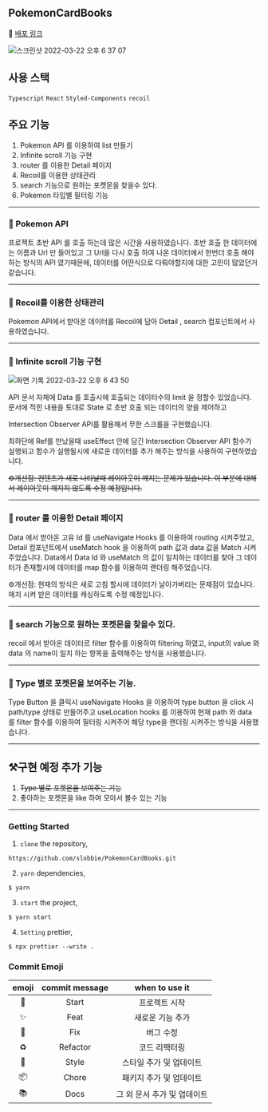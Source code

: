 ## PokemonCardBooks

🍎 [배포 링크](https://slobbie.github.io/PokemonCardBooks/)

![스크린샷 2022-03-22 오후 6 37 07](https://user-images.githubusercontent.com/86298255/159450966-4e852db9-769a-4326-a3ad-84d0f1e07fe9.png)

## 사용 스택

`Typescript` `React` `Styled-Components` `recoil`

## 주요 기능

1. Pokemon API 를 이용하여 list 만들기
2. Infinite scroll 기능 구현
3. router 를 이용한 Detail 페이지
4. Recoil를 이용한 상태관리
5. search 기능으로 원하는 포켓몬을 찾을수 있다.
6. Pokemon 타입별 필터링 기능

---

### 📎 Pokemon API

프로젝트 초반 API 를 호출 하는데 많은 시간을 사용하였습니다.
초반 호출 한 데이터에는 이름과 Url 만 들어있고 그 Url을 다시 호출 하여 나온 데이터에서 한번더 호출 해야하는 방식의 API 였기때문에,
데이터를 어떤식으로 다뤄야할지에 대한 고민이 많았던거 같습니다.

---

### 📎 Recoil를 이용한 상태관리

Pokemon API에서 받아온 데이터를 Recoil에 담아 Detail , search 컴포넌트에서 사용하였습니다.

---

### 📎 Infinite scroll 기능 구현

![화면 기록 2022-03-22 오후 6 43 50](https://user-images.githubusercontent.com/86298255/159456170-54edad42-39b4-4cbc-8741-745d811b2f2f.gif)

API 문서 자체에 Data 를 호출시에 호출되는 데이터수의 limit 을 정할수 있었습니다.
문서에 적힌 내용을 토대로 State 로 초반 호출 되는 데이터의 양을 제어하고

Intersection Observer API를 활용해서 무한 스크롤을 구현했습니다.

최하단에 Ref를 만났을때 useEffect 안에 담긴 Intersection Observer API 함수가 실행되고
함수가 실행될시에 새로운 데이터를 추가 해주는 방식을 사용하여 구현하였습니다.

~~⚙️개선점: 컨텐츠가 새로 나타날때 레이아웃이 깨지는 문제가 있습니다. 이 부분에 대해서 레이아웃이 깨지지 않도록 수정 예정입니다.~~

---

### 📎 router 를 이용한 Detail 페이지

Data 에서 받아온 고유 Id 를 useNavigate Hooks 를 이용하여 routing 시켜주었고,
Detail 컴포넌트에서 useMatch hook 을 이용하여 path 값과 data 값을 Match 시켜주었습니다.
Data에서 Data Id 와 useMatch 의 값이 일치하는 데이터를 찾아 그 데이터가 존재할시에 데이터를 map 함수를 이용하여 랜더링 해주었습니다.

⚙️개선점: 현재의 방식은 새로 고침 할시에 데이터가 날아가버리는 문제점이 있습니다. 매치 시켜 받은 데이터를 캐싱하도록 수정 예정입니다.

---

### 📎 search 기능으로 원하는 포켓몬을 찾을수 있다.

recoil 에서 받아온 데이터르 filter 함수를 이용하여 filtering 하였고, input의 value 와 data 의 name이 일치 하는 항목을 출력해주는 방식을 사용했습니다.

---

### 📎 Type 별로 포켓몬을 보여주는 기능.

Type Button 을 클릭시 useNavigate Hooks 을 이용하여 type button 을 click 시 path/type 상태로 만들어주고 useLocation hooks 를 이용하여 현재 path 와 data 를 filter 함수를 이용하여 필터링 시켜주어 해당 type을 랜더링 시켜주는 방식을 사용했습니다.

---

## ⚒구현 예정 추가 기능

1. ~~Type 별로 포켓몬을 보여주는 기능~~
2. 좋아하는 포켓몬을 like 하여 모아서 볼수 있는 기능

---

### Getting Started

1. `clone` the repository,

```
https://github.com/slobbie/PokemonCardBooks.git
```

2. `yarn` dependencies,

```
$ yarn
```

3. `start` the project,

```
$ yarn start
```

4. `Setting` prettier,

```
$ npx prettier --write .
```

### Commit Emoji

|   emoji    | commit message |       when to use it        |
| :--------: | :------------: | :-------------------------: |
|   :tada:   |     Start      |        프로젝트 시작        |
| :sparkles: |      Feat      |      새로운 기능 추가       |
|   :bug:    |      Fix       |          버그 수정          |
| :recycle:  |    Refactor    |        코드 리팩터링        |
| :lipstick: |     Style      |   스타일 추가 및 업데이트   |
| :package:  |     Chore      |   패키지 추가 및 업데이트   |
|  :books:   |      Docs      | 그 외 문서 추가 및 업데이트 |

### <br/>

###
